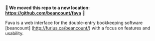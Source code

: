 **🚧 We moved this repo to a new location: https://github.com/beancount/fava 🚧**

Fava is a web interface for the double-entry bookkeeping software [beancount]
(http://furius.ca/beancount/) with a focus on features and usability.
